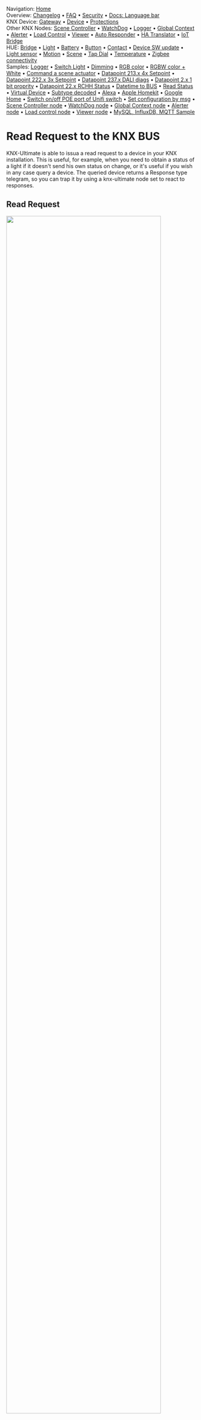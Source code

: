 <!-- NAV START -->
Navigation: [Home](https://supergiovane.github.io/node-red-contrib-knx-ultimate/wiki/Home)  
Overview: [Changelog](https://github.com/Supergiovane/node-red-contrib-knx-ultimate/blob/master/CHANGELOG.md) • [FAQ](https://supergiovane.github.io/node-red-contrib-knx-ultimate/wiki/FAQ-Troubleshoot) • [Security](https://supergiovane.github.io/node-red-contrib-knx-ultimate/wiki/SECURITY) • [Docs: Language bar](https://supergiovane.github.io/node-red-contrib-knx-ultimate/wiki/Docs-Language-Bar)  
KNX Device: [Gateway](https://supergiovane.github.io/node-red-contrib-knx-ultimate/wiki/Gateway-configuration) • [Device](https://supergiovane.github.io/node-red-contrib-knx-ultimate/wiki/Device) • [Protections](https://supergiovane.github.io/node-red-contrib-knx-ultimate/wiki/Protections)  
Other KNX Nodes: [Scene Controller](https://supergiovane.github.io/node-red-contrib-knx-ultimate/wiki/SceneController-Configuration) • [WatchDog](https://supergiovane.github.io/node-red-contrib-knx-ultimate/wiki/WatchDog-Configuration) • [Logger](https://supergiovane.github.io/node-red-contrib-knx-ultimate/wiki/Logger-Configuration) • [Global Context](https://supergiovane.github.io/node-red-contrib-knx-ultimate/wiki/GlobalVariable) • [Alerter](https://supergiovane.github.io/node-red-contrib-knx-ultimate/wiki/Alerter-Configuration) • [Load Control](https://supergiovane.github.io/node-red-contrib-knx-ultimate/wiki/LoadControl-Configuration) • [Viewer](https://supergiovane.github.io/node-red-contrib-knx-ultimate/wiki/knxUltimateViewer) • [Auto Responder](https://supergiovane.github.io/node-red-contrib-knx-ultimate/wiki/KNXAutoResponder) • [HA Translator](https://supergiovane.github.io/node-red-contrib-knx-ultimate/wiki/HATranslator) • [IoT Bridge](https://supergiovane.github.io/node-red-contrib-knx-ultimate/wiki/IoT-Bridge-Configuration)  
HUE: [Bridge](https://supergiovane.github.io/node-red-contrib-knx-ultimate/wiki/HUE+Bridge+configuration) • [Light](https://supergiovane.github.io/node-red-contrib-knx-ultimate/wiki/HUE+Light) • [Battery](https://supergiovane.github.io/node-red-contrib-knx-ultimate/wiki/HUE+Battery) • [Button](https://supergiovane.github.io/node-red-contrib-knx-ultimate/wiki/HUE+Button) • [Contact](https://supergiovane.github.io/node-red-contrib-knx-ultimate/wiki/HUE+Contact+sensor) • [Device SW update](https://supergiovane.github.io/node-red-contrib-knx-ultimate/wiki/HUE+Device+software+update) • [Light sensor](https://supergiovane.github.io/node-red-contrib-knx-ultimate/wiki/HUE+Light+sensor) • [Motion](https://supergiovane.github.io/node-red-contrib-knx-ultimate/wiki/HUE+Motion) • [Scene](https://supergiovane.github.io/node-red-contrib-knx-ultimate/wiki/HUE+Scene) • [Tap Dial](https://supergiovane.github.io/node-red-contrib-knx-ultimate/wiki/HUE+Tapdial) • [Temperature](https://supergiovane.github.io/node-red-contrib-knx-ultimate/wiki/HUE+Temperature+sensor) • [Zigbee connectivity](https://supergiovane.github.io/node-red-contrib-knx-ultimate/wiki/HUE+Zigbee+connectivity)  
Samples: [Logger](https://supergiovane.github.io/node-red-contrib-knx-ultimate/wiki/Logger-Sample) • [Switch Light](https://supergiovane.github.io/node-red-contrib-knx-ultimate/wiki/-Sample---Switch-light) • [Dimming](https://supergiovane.github.io/node-red-contrib-knx-ultimate/wiki/-Sample---Dimming) • [RGB color](https://supergiovane.github.io/node-red-contrib-knx-ultimate/wiki/-Sample---RGB-Color) • [RGBW color + White](https://supergiovane.github.io/node-red-contrib-knx-ultimate/wiki/-Sample---RGBW-Color-plus-White) • [Command a scene actuator](https://supergiovane.github.io/node-red-contrib-knx-ultimate/wiki/-Sample---Control-a-scene-actuator) • [Datapoint 213.x 4x Setpoint](https://supergiovane.github.io/node-red-contrib-knx-ultimate/wiki/-Sample---DPT213) • [Datapoint 222.x 3x Setpoint](https://supergiovane.github.io/node-red-contrib-knx-ultimate/wiki/-Sample---DPT222) • [Datapoint 237.x DALI diags](https://supergiovane.github.io/node-red-contrib-knx-ultimate/wiki/-Sample---DPT237) • [Datapoint 2.x 1 bit proprity](https://supergiovane.github.io/node-red-contrib-knx-ultimate/wiki/-Sample---DPT2) • [Datapoint 22.x RCHH Status](https://supergiovane.github.io/node-red-contrib-knx-ultimate/wiki/-Sample---DPT22) • [Datetime to BUS](https://supergiovane.github.io/node-red-contrib-knx-ultimate/wiki/-Sample---DateTime-to-BUS) • [Read Status](https://supergiovane.github.io/node-red-contrib-knx-ultimate/wiki/-Sample---Read-value-from-Device) • [Virtual Device](https://supergiovane.github.io/node-red-contrib-knx-ultimate/wiki/-Sample---Virtual-Device) • [Subtype decoded](https://supergiovane.github.io/node-red-contrib-knx-ultimate/wiki/-Sample---Subtype) • [Alexa](https://supergiovane.github.io/node-red-contrib-knx-ultimate/wiki/-Sample---Alexa) • [Apple Homekit](https://supergiovane.github.io/node-red-contrib-knx-ultimate/wiki/-Sample---Apple-Homekit) • [Google Home](https://supergiovane.github.io/node-red-contrib-knx-ultimate/wiki/-Sample---Google-Assistant) • [Switch on/off POE port of Unifi switch](https://supergiovane.github.io/node-red-contrib-knx-ultimate/wiki/-Sample---UnifiPOE) • [Set configuration by msg](https://supergiovane.github.io/node-red-contrib-knx-ultimate/wiki/-Sample-setConfig) • [Scene Controller node](https://supergiovane.github.io/node-red-contrib-knx-ultimate/wiki/Sample-Scene-Node) • [WatchDog node](https://supergiovane.github.io/node-red-contrib-knx-ultimate/wiki/-Sample---WatchDog) • [Global Context node](https://supergiovane.github.io/node-red-contrib-knx-ultimate/wiki/SampleGlobalContextNode) • [Alerter node](https://supergiovane.github.io/node-red-contrib-knx-ultimate/wiki/SampleAlerter) • [Load control node](https://supergiovane.github.io/node-red-contrib-knx-ultimate/wiki/SampleLoadControl) • [Viewer node](https://supergiovane.github.io/node-red-contrib-knx-ultimate/wiki/knxUltimateViewer) • [MySQL, InfluxDB, MQTT Sample](https://supergiovane.github.io/node-red-contrib-knx-ultimate/wiki/Sample-KNX2MQTT-KNX2MySQL-KNX2InfluxDB)
<!-- NAV END -->

# Read Request to the KNX BUS

KNX-Ultimate is able to issua a read request to a device in your KNX installation. This is useful, for example, when you need to obtain a status of a light if it doesn't send his own status on change, or it's useful if you wish in any case query a device. The queried device returns a Response type telegram, so you can trap it by using a knx-ultimate node set to react to responses.<br/>

## Read Request

<img src="https://raw.githubusercontent.com/Supergiovane/node-red-contrib-knx-ultimate/master/img/wiki/readrequest.png" width="90%"><br/>

**Copy this code and paste it into your flow**

<details><summary>View code</summary>

> Adjust the nodes according to your setup

```javascript

[{"id":"3c005b67.29796c","type":"knxUltimate","z":"7ea56d8f.4d0aa4","server":"9a4e8eef.3e9d38","topic":"0/0/26","outputtopic":"","dpt":"1.001","initialread":false,"notifyreadrequest":false,"notifyresponse":false,"notifywrite":true,"notifyreadrequestalsorespondtobus":false,"notifyreadrequestalsorespondtobusdefaultvalueifnotinitialized":"","listenallga":false,"name":"Light Status","outputtype":"write","outputRBE":false,"inputRBE":false,"formatmultiplyvalue":"1","formatnegativevalue":"leave","formatdecimalsvalue":"999","passthrough":"no","x":410,"y":320,"wires":[[]]},{"id":"7875f296.21be24","type":"debug","z":"7ea56d8f.4d0aa4","name":"","active":true,"tosidebar":true,"console":false,"tostatus":true,"complete":"true","targetType":"full","x":310,"y":560,"wires":[]},{"id":"4ddb745c.b99a74","type":"function","z":"7ea56d8f.4d0aa4","name":"Read","func":"return {readstatus:true};","outputs":1,"noerr":0,"x":270,"y":320,"wires":[["3c005b67.29796c"]]},{"id":"21f9cbac.27df4c","type":"inject","z":"7ea56d8f.4d0aa4","name":"Read","topic":"","payload":"true","payloadType":"bool","repeat":"","crontab":"","once":false,"onceDelay":0.1,"x":150,"y":320,"wires":[["4ddb745c.b99a74"]]},{"id":"d3f5ddf.89419a","type":"comment","z":"7ea56d8f.4d0aa4","name":"Issue a READ request, using a function node, the alternate way","info":"","x":310,"y":280,"wires":[]},{"id":"5bbee4e9.d07e3c","type":"knxUltimate","z":"7ea56d8f.4d0aa4","server":"9a4e8eef.3e9d38","topic":"0/0/26","dpt":"1.001","initialread":false,"notifyreadrequest":false,"notifyresponse":true,"notifywrite":false,"notifyreadrequestalsorespondtobus":false,"notifyreadrequestalsorespondtobusdefaultvalueifnotinitialized":"","listenallga":false,"name":"Light Status","outputtype":"write","outputRBE":false,"inputRBE":false,"x":150,"y":560,"wires":[["7875f296.21be24"]]},{"id":"32b55af1.c07f66","type":"comment","z":"7ea56d8f.4d0aa4","name":"Catch the response from the device","info":"","x":220,"y":520,"wires":[]},{"id":"6cd812da.a77d24","type":"knxUltimate","z":"7ea56d8f.4d0aa4","server":"9a4e8eef.3e9d38","topic":"0/0/26","outputtopic":"","dpt":"1.001","initialread":false,"notifyreadrequest":false,"notifyresponse":false,"notifywrite":true,"notifyreadrequestalsorespondtobus":false,"notifyreadrequestalsorespondtobusdefaultvalueifnotinitialized":"","listenallga":true,"name":"All","outputtype":"write","outputRBE":false,"inputRBE":false,"formatmultiplyvalue":"1","formatnegativevalue":"leave","formatdecimalsvalue":"999","passthrough":"no","x":390,"y":420,"wires":[[]]},{"id":"c21da88c.38d28","type":"function","z":"7ea56d8f.4d0aa4","name":"Read","func":"return {destination:\"0/0/26\",readstatus:true};\n","outputs":1,"noerr":0,"x":270,"y":420,"wires":[["6cd812da.a77d24"]]},{"id":"e1845278.806828","type":"inject","z":"7ea56d8f.4d0aa4","name":"Read","topic":"","payload":"true","payloadType":"bool","repeat":"","crontab":"","once":false,"onceDelay":0.1,"x":150,"y":420,"wires":[["c21da88c.38d28"]]},{"id":"efb4f0fc.2a5458","type":"comment","z":"7ea56d8f.4d0aa4","name":"Issue a READ request to a specific group address, using function node and a \"universal mode\" node","info":"","x":420,"y":380,"wires":[]},{"id":"1f1817e1.75aba8","type":"knxUltimate","z":"7ea56d8f.4d0aa4","server":"9a4e8eef.3e9d38","topic":"0/0/26","outputtopic":"","dpt":"1.001","initialread":false,"notifyreadrequest":false,"notifyresponse":false,"notifywrite":true,"notifyreadrequestalsorespondtobus":false,"notifyreadrequestalsorespondtobusdefaultvalueifnotinitialized":"","listenallga":false,"name":"Light Status","outputtype":"read","outputRBE":false,"inputRBE":false,"formatmultiplyvalue":"1","formatnegativevalue":"leave","formatdecimalsvalue":"999","passthrough":"no","x":290,"y":100,"wires":[[]]},{"id":"c4829357.af7a8","type":"inject","z":"7ea56d8f.4d0aa4","name":"Read","topic":"","payload":"true","payloadType":"bool","repeat":"","crontab":"","once":false,"onceDelay":0.1,"x":150,"y":100,"wires":[["1f1817e1.75aba8"]]},{"id":"94240bec.3ed5c","type":"comment","z":"7ea56d8f.4d0aa4","name":"Issue a READ request","info":"","x":180,"y":60,"wires":[]},{"id":"a69114ea.6d0d68","type":"knxUltimate","z":"7ea56d8f.4d0aa4","server":"9a4e8eef.3e9d38","topic":"0/0/26","outputtopic":"","dpt":"1.001","initialread":false,"notifyreadrequest":false,"notifyresponse":false,"notifywrite":true,"notifyreadrequestalsorespondtobus":false,"notifyreadrequestalsorespondtobusdefaultvalueifnotinitialized":"","listenallga":true,"name":"All","outputtype":"read","outputRBE":false,"inputRBE":false,"formatmultiplyvalue":"1","formatnegativevalue":"leave","formatdecimalsvalue":"999","passthrough":"no","x":270,"y":200,"wires":[[]]},{"id":"dc69388e.cc9738","type":"inject","z":"7ea56d8f.4d0aa4","name":"Read","topic":"","payload":"true","payloadType":"bool","repeat":"","crontab":"","once":false,"onceDelay":0.1,"x":150,"y":200,"wires":[["a69114ea.6d0d68"]]},{"id":"1e9205c1.fdb3da","type":"comment","z":"7ea56d8f.4d0aa4","name":"Issue a READ request, using a \"universal mode\" node","info":"","x":280,"y":160,"wires":[]},{"id":"9a4e8eef.3e9d38","type":"knxUltimate-config","z":"","host":"224.0.23.12","port":"3671","physAddr":"15.15.22","suppressACKRequest":false,"csv":"","KNXEthInterface":"en9","KNXEthInterfaceManuallyInput":"","statusDisplayLastUpdate":false,"statusDisplayDeviceNameWhenALL":false,"statusDisplayDataPoint":false}]

```

</details>
